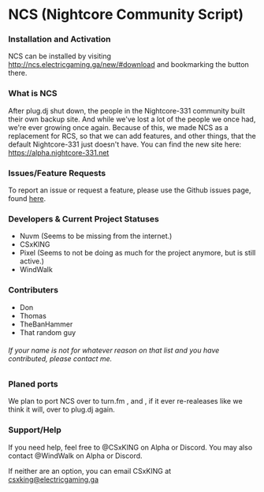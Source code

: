 # NCS (Nightcore Community Script)

### Installation and Activation

NCS can be installed by visiting http://ncs.electricgaming.ga/new/#download and bookmarking the button there.

### What is NCS

After plug.dj shut down, the people in the Nightcore-331 community built their own backup site. And while we've lost a lot of the people
we once had, we're ever growing once again. Because of this, we made NCS as a replacement for RCS, so that we can add features,
and other things, that the default Nightcore-331 just doesn't have. You can find the new site here: https://alpha.nightcore-331.net

### Issues/Feature Requests

To report an issue or request a feature, please use the Github issues page, found [here](https://github.com/Nuvm/NCS/issues).

### Developers & Current Project Statuses
* Nuvm (Seems to be missing from the internet.)
* CSxKING
* Pixel (Seems to not be doing as much for the project anymore, but is still active.)
* WindWalk

### Contributers
* Don
* Thomas
* TheBanHammer
* That random guy

###### If your name is not for whatever reason on that list and you have contributed, please contact me.

### Planed ports
We plan to port NCS over to turn.fm , and , if it ever re-realeases like we think it will,
over to plug.dj again.

### Support/Help
If you need help, feel free to @CSxKING on Alpha or Discord. You may also contact @WindWalk on Alpha or Discord.

If neither are an option, you can email CSxKING at csxking@electricgaming.ga
